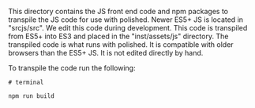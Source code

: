 
This directory contains the JS front end code and npm packages to transpile the JS code for use with polished.  Newer ES5+ JS is located in "srcjs/src".  We edit this code during development.  This code is transpiled from ES5+ into ES3 and placed in the "inst/assets/js" directory.  The transpiled code is what runs with polished.  It is compatible with older browsers than the ES5+ JS.  It is not edited directly by hand.

To transpile the code run the following:

```
# terminal

npm run build
```

